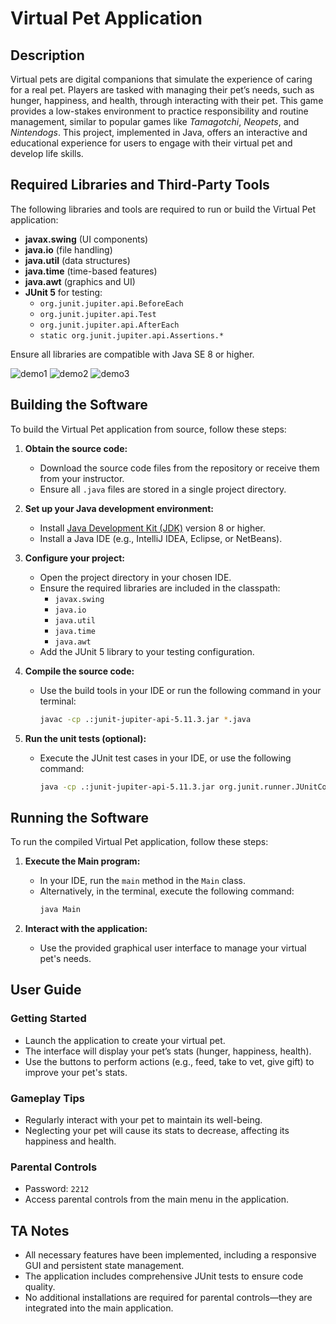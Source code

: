 # Virtual Pet Application

## Description
Virtual pets are digital companions that simulate the experience of caring for a real pet. Players are tasked with managing their pet’s needs, such as hunger, happiness, and health, through interacting with their pet. This game provides a low-stakes environment to practice responsibility and routine management, similar to popular games like *Tamagotchi*, *Neopets*, and *Nintendogs*. This project, implemented in Java, offers an interactive and educational experience for users to engage with their virtual pet and develop life skills.

## Required Libraries and Third-Party Tools
The following libraries and tools are required to run or build the Virtual Pet application:
- **javax.swing** (UI components)
- **java.io** (file handling)
- **java.util** (data structures)
- **java.time** (time-based features)
- **java.awt** (graphics and UI)
- **JUnit 5** for testing:
  - `org.junit.jupiter.api.BeforeEach`
  - `org.junit.jupiter.api.Test`
  - `org.junit.jupiter.api.AfterEach`
  - `static org.junit.jupiter.api.Assertions.*`

Ensure all libraries are compatible with Java SE 8 or higher.


![demo1](https://github.com/user-attachments/assets/fe8c8b27-1bec-4528-864c-105fcf604b5c)
![demo2](https://github.com/user-attachments/assets/71f7c075-2356-4206-bbb4-c2e71b08c8ea)
![demo3](https://github.com/user-attachments/assets/f0d36c9d-97be-4958-b685-446bcdfdf191)





## Building the Software
To build the Virtual Pet application from source, follow these steps:

1. **Obtain the source code:**
   - Download the source code files from the repository or receive them from your instructor.
   - Ensure all `.java` files are stored in a single project directory.

2. **Set up your Java development environment:**
   - Install [Java Development Kit (JDK)](https://www.oracle.com/java/technologies/javase-downloads.html) version 8 or higher.
   - Install a Java IDE (e.g., IntelliJ IDEA, Eclipse, or NetBeans).

3. **Configure your project:**
   - Open the project directory in your chosen IDE.
   - Ensure the required libraries are included in the classpath:
     - `javax.swing`
     - `java.io`
     - `java.util`
     - `java.time`
     - `java.awt`
   - Add the JUnit 5 library to your testing configuration.

4. **Compile the source code:**
   - Use the build tools in your IDE or run the following command in your terminal:
     ```bash
     javac -cp .:junit-jupiter-api-5.11.3.jar *.java
     ```

5. **Run the unit tests (optional):**
   - Execute the JUnit test cases in your IDE, or use the following command:
     ```bash
     java -cp .:junit-jupiter-api-5.11.3.jar org.junit.runner.JUnitCore <TestClassName>
     ```

## Running the Software
To run the compiled Virtual Pet application, follow these steps:

1. **Execute the Main program:**
   - In your IDE, run the `main` method in the `Main` class.
   - Alternatively, in the terminal, execute the following command:
     ```bash
     java Main
     ```

2. **Interact with the application:**
   - Use the provided graphical user interface to manage your virtual pet's needs.

## User Guide
### Getting Started
- Launch the application to create your virtual pet.
- The interface will display your pet’s stats (hunger, happiness, health).
- Use the buttons to perform actions (e.g., feed, take to vet, give gift) to improve your pet's stats.

### Gameplay Tips
- Regularly interact with your pet to maintain its well-being.
- Neglecting your pet will cause its stats to decrease, affecting its happiness and health.

### Parental Controls
- Password: `2212`
- Access parental controls from the main menu in the application.

## TA Notes
- All necessary features have been implemented, including a responsive GUI and persistent state management.
- The application includes comprehensive JUnit tests to ensure code quality.
- No additional installations are required for parental controls—they are integrated into the main application.
